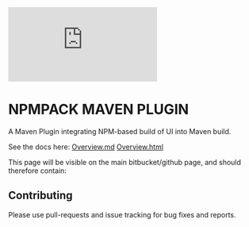 ![npm pack](http://www.fonts2u.com/generate.html?id=20432&custom=npm%20pack&size=2)

# NPMPACK MAVEN PLUGIN

A Maven Plugin integrating NPM-based build of UI into Maven build.

See the docs here: [Overview.md](src/site/markdown/index.md) [Overview.html](src/site/markdown/index.html)

This page will be visible on the main bitbucket/github page, and should therefore contain:

## Contributing

Please use pull-requests and issue tracking for bug fixes and reports.
